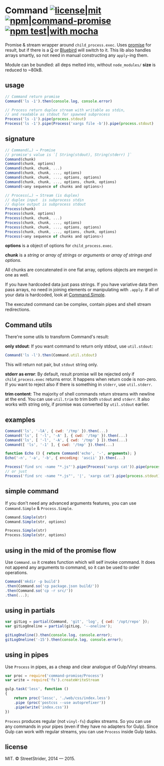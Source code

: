 # Command [![license|mit](http://img.shields.io/badge/license-MIT-brightgreen.svg?style=flat-square)](README.md#license) [![npm|command-promise](http://img.shields.io/badge/npm-command--promise-CB3837.svg?style=flat-square)](https://www.npmjs.org/package/command-promise) [![npm test|with mocha](http://img.shields.io/badge/npm%20test-with%20mocha-9E785A.svg?style=flat-square)](http://mochajs.org/)
Promise & stream wrapper around `child_process.exec`. Uses [promise](https://www.npmjs.org/package/promise) for result, but if there is a [Q](https://www.npmjs.org/package/q) or [Bluebird](https://www.npmjs.org/package/bluebird) will switch to it. This lib also handles arrays smartly, so not need in manual constructing any `apply`-ing them.

Module can be bundled: all deps melted into, without `node_modules/` **size** is reduced to ~80kB.

## usage
```javascript
// Command return promise
Command('ls -1').then(console.log, console.error)
```

```javascript
// Process return duplex stream with writable as stdin,
// and readable as stdout for spawned subprocess
Process('ls -1').pipe(process.stdout)
Process('ls -1').pipe(Process('xargs file -b')).pipe(process.stdout)
```

## signature
```javascript
// Command(…) → Promise
// promise's value is `[ String(stdout), String(stderr) ]`
Command(chunk)
Command(chunk, options)
Command(chunk, chunk, ...)
Command(chunk, chunk, ..., options)
Command(chunk, chunk, ..., options, options)
Command(chunk, chunk, ..., options, chunk, options)
Command(<any sequence of chunks and options>)

// Process(…) → Stream (is duplex)
// duplex input  is subprocess stdin
// duplex output is subprocess stdout
Process(chunk)
Process(chunk, options)
Process(chunk, chunk, ...)
Process(chunk, chunk, ..., options)
Process(chunk, chunk, ..., options, options)
Process(chunk, chunk, ..., options, chunk, options)
Process(<any sequence of chunks and options>)
```
**options** is a object of options for `child_process.exec`.

**chunk** is a *string* or *array of strings* or *arguments* or *array of strings and options*.

All chunks are concatenated in one flat array, options objects are merged in one as well.

If you have hardcoded data just pass strings. If you have variative data then pass arrays, no need in joining elements or manipulating with `.apply`. If all of your data is hardcoded, look at [Command.Simple](#simple-command).

The executed command can be complex, contain pipes and shell stream redirections.

## Command utils
There're some utils to transform Command's result:

**only stdout**: If you want command to return only stdout, use `util.stdout`:
```javascript
Command('ls -l').then(Command.util.stdout)
```
This will return not pair, but `stdout` string only.

**stderr as error**: By default, result promise will be rejected only if `child_process.exec` returns error. It happens when return code is non-zero. If you want to reject also if there is something in `stderr`, use `util.stderr`.

**trim content**: The majority of shell commands return streams with newline at the end. You can use `util.trim` to trim both `stdout` and `stderr`. It also works with string only, if promise was converted by `util.stdout` earlier.

## examples
```javascript
Command('ls', '-lA', { cwd: '/tmp' }).then(...)
Command('ls', [ '-l', '-A' ], { cwd: '/tmp' }).then(...)
Command('ls', [ '-l', '-A', { cwd: '/tmp' } ]).then(...)
Command([ 'ls', '-1' ], { cwd: '/tmp' }).then(...)

function Echo () { return Command('echo', '-', arguments); }
Echo('-n', '-a', '-b', { encoding: 'ascii' }).then(...)

Process('find src -name "*.js"').pipe(Process('xargs cat')).pipe(process.stdout)
// or just
Process('find src -name "*.js"', '|', 'xargs cat').pipe(process.stdout)
```

## simple command
If you don't need any advanced arguments features, you can use `Command.Simple` & `Process.Simple`.
```javascript
Command.Simple(str)
Command.Simple(str, options)

Process.Simple(str)
Process.Simple(str, options)
```

## using in the mid of the promise flow
Use `Command.so` it creates function which will self invoke command.
It does not append any arguments to command, so it can be used to order operations.
```javascript
Command('mkdir -p build')
.then(Command.so('cp package.json build/'))
.then(Command.so('cp -r src/'))
.then(...);
```

## using in partials
```javascript
var gitLog = partial(Command, 'git', 'log', { cwd: '/opt/repo' });
var gitLogOneline = partial(gitLog, '--oneline');

gitLogOneline().then(console.log, console.error);
gitLogOneline('-15').then(console.log, console.error);
```

## using in pipes
Use `Process` in pipes, as a cheap and clear analogue of Gulp/Vinyl streams.
```javascript
var proc = require('command-promise/Process')
var write = require('fs').createWriteStream

gulp.task('less', function ()
{
	return proc('lessc', './web/css/index.less')
	.pipe (proc('postcss --use autoprefixer'))
	.pipe(write('index.css'))
})
```
`Process` produces regular (not `vinyl-fs`) duplex streams. So you can use any commands in your pipes (even if they have no adapters for Gulp). Since Gulp can work with regular streams, you can use `Process` inside Gulp tasks.

## license
MIT. © StreetStrider, 2014 — 2015.
